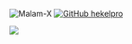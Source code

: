 ![Malam-X](https://komarev.com/ghpvc/?username=Malam-X&label=Views&color=blue&style=plastic)
[![GitHub hekelpro](https://img.shields.io/github/followers/Malam-X?label=follow&style=social)](https://github.com/Malam-X)

[<img align="center" src="https://github-readme-stats.vercel.app/api/top-langs/?username=Malam-X&theme=light&hide_langs_below=1" />](https://github.com/Malam-X)
